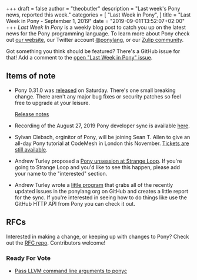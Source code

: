 +++
draft = false
author = "theobutler"
description = "Last week's Pony news, reported this week."
categories = [
    "Last Week in Pony",
]
title = "Last Week in Pony - September 1, 2019"
date = "2019-09-01T13:52:07+02:00"
+++
_Last Week In Pony_ is a weekly blog post to catch you up on the latest news for the Pony programming language. To learn more about Pony check out [our website](https://ponylang.io), our Twitter account [@ponylang](https://twitter.com/ponylang), or our [Zulip community](https://ponylang.zulipchat.com).

Got something you think should be featured? There's a GitHub issue for that! Add a comment to the [open "Last Week in Pony" issue](https://github.com/ponylang/ponylang.github.io/issues?q=is%3Aissue+is%3Aopen+label%3Alast-week-in-pony).
<!--more-->


## Items of note

- Pony 0.31.0 was [released](https://www.ponylang.io/blog/2019/08/0.31.0-released/) on Saturday. There's one small breaking change. There aren't any major bug fixes or security patches so feel free to upgrade at your leisure.

    [Release notes](https://www.ponylang.io/blog/2019/08/0.31.0-released/)

- Recording of the August 27, 2019 Pony developer sync is available [here](https://sync-recordings.ponylang.io/r/2019_08_27.m4a).

- Sylvan Clebsch, orginitor of Pony, will be joining Sean T. Allen to give an all-day Pony tutorial at CodeMesh in London this November. [Tickets are still available](https://codesync.global/conferences/code-mesh-ldn/tutorial/?utm_source=Twitter&utm_medium=Code%20Sync&utm_campaign=Code%20Mesh%20LDN%2019/#18oo-programming-with-pony).

- Andrew Turley proposed a [Pony unsession at Strange Loop](https://github.com/strangeloop/StrangeLoop2019/wiki/Unsessions#getting-in-the-saddle-with-the-pony-programming-language). If you're going to Strange Loop and you'd like to see this happen, please add your name to the "interested" section.

- Andrew Turley wrote a [little program](https://github.com/aturley/pony-sync-helper) that grabs all of the recently updated issues in the ponylang org on GitHub and creates a little report for the sync. If you're interested in seeing how to do things like use the GitHub HTTP API from Pony you can check it out.

## RFCs

Interested in making a change, or keeping up with changes to Pony? Check out the [RFC repo](https://github.com/ponylang/rfcs). Contributors welcome!

### Ready For Vote

- [Pass LLVM command line arguments to ponyc](https://github.com/ponylang/rfcs/pull/153)
